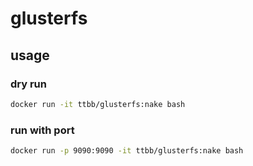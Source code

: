 # glusterfs
## usage
### dry run
```bash
docker run -it ttbb/glusterfs:nake bash
```
### run with port
```bash
docker run -p 9090:9090 -it ttbb/glusterfs:nake bash
```